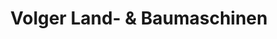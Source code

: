 ---
title: "Volger Land- & Baumaschinen"
url: /mohlsdorf-teichwolframsdorf/volger-land-und-baumaschinen/
shop: Allgemein
---
